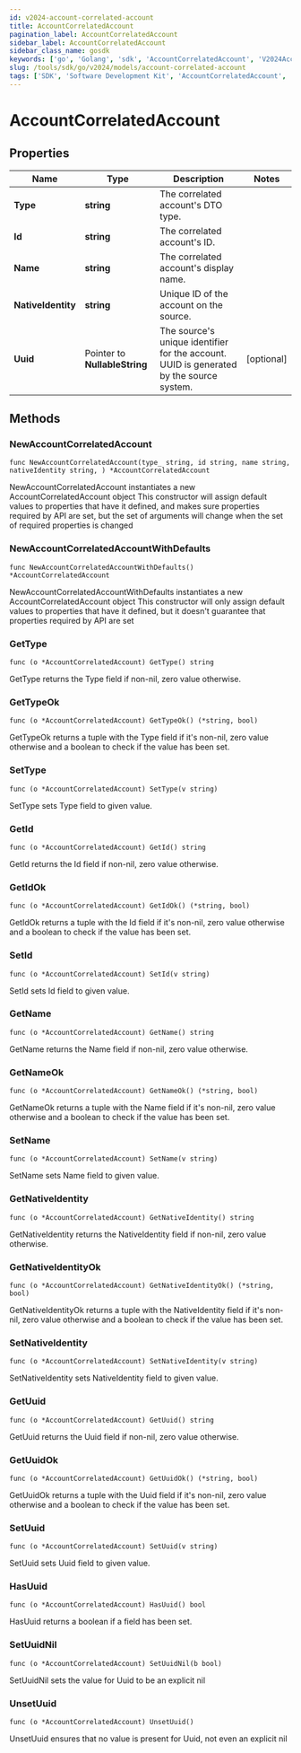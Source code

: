 ```yaml
---
id: v2024-account-correlated-account
title: AccountCorrelatedAccount
pagination_label: AccountCorrelatedAccount
sidebar_label: AccountCorrelatedAccount
sidebar_class_name: gosdk
keywords: ['go', 'Golang', 'sdk', 'AccountCorrelatedAccount', 'V2024AccountCorrelatedAccount'] 
slug: /tools/sdk/go/v2024/models/account-correlated-account
tags: ['SDK', 'Software Development Kit', 'AccountCorrelatedAccount', 'V2024AccountCorrelatedAccount']
---
```


# AccountCorrelatedAccount

## Properties

Name | Type | Description | Notes
------------ | ------------- | ------------- | -------------
**Type** | **string** | The correlated account&#39;s DTO type. | 
**Id** | **string** | The correlated account&#39;s ID. | 
**Name** | **string** | The correlated account&#39;s display name. | 
**NativeIdentity** | **string** | Unique ID of the account on the source. | 
**Uuid** | Pointer to **NullableString** | The source&#39;s unique identifier for the account. UUID is generated by the source system. | [optional] 

## Methods

### NewAccountCorrelatedAccount

`func NewAccountCorrelatedAccount(type_ string, id string, name string, nativeIdentity string, ) *AccountCorrelatedAccount`

NewAccountCorrelatedAccount instantiates a new AccountCorrelatedAccount object
This constructor will assign default values to properties that have it defined,
and makes sure properties required by API are set, but the set of arguments
will change when the set of required properties is changed

### NewAccountCorrelatedAccountWithDefaults

`func NewAccountCorrelatedAccountWithDefaults() *AccountCorrelatedAccount`

NewAccountCorrelatedAccountWithDefaults instantiates a new AccountCorrelatedAccount object
This constructor will only assign default values to properties that have it defined,
but it doesn't guarantee that properties required by API are set

### GetType

`func (o *AccountCorrelatedAccount) GetType() string`

GetType returns the Type field if non-nil, zero value otherwise.

### GetTypeOk

`func (o *AccountCorrelatedAccount) GetTypeOk() (*string, bool)`

GetTypeOk returns a tuple with the Type field if it's non-nil, zero value otherwise
and a boolean to check if the value has been set.

### SetType

`func (o *AccountCorrelatedAccount) SetType(v string)`

SetType sets Type field to given value.


### GetId

`func (o *AccountCorrelatedAccount) GetId() string`

GetId returns the Id field if non-nil, zero value otherwise.

### GetIdOk

`func (o *AccountCorrelatedAccount) GetIdOk() (*string, bool)`

GetIdOk returns a tuple with the Id field if it's non-nil, zero value otherwise
and a boolean to check if the value has been set.

### SetId

`func (o *AccountCorrelatedAccount) SetId(v string)`

SetId sets Id field to given value.


### GetName

`func (o *AccountCorrelatedAccount) GetName() string`

GetName returns the Name field if non-nil, zero value otherwise.

### GetNameOk

`func (o *AccountCorrelatedAccount) GetNameOk() (*string, bool)`

GetNameOk returns a tuple with the Name field if it's non-nil, zero value otherwise
and a boolean to check if the value has been set.

### SetName

`func (o *AccountCorrelatedAccount) SetName(v string)`

SetName sets Name field to given value.


### GetNativeIdentity

`func (o *AccountCorrelatedAccount) GetNativeIdentity() string`

GetNativeIdentity returns the NativeIdentity field if non-nil, zero value otherwise.

### GetNativeIdentityOk

`func (o *AccountCorrelatedAccount) GetNativeIdentityOk() (*string, bool)`

GetNativeIdentityOk returns a tuple with the NativeIdentity field if it's non-nil, zero value otherwise
and a boolean to check if the value has been set.

### SetNativeIdentity

`func (o *AccountCorrelatedAccount) SetNativeIdentity(v string)`

SetNativeIdentity sets NativeIdentity field to given value.


### GetUuid

`func (o *AccountCorrelatedAccount) GetUuid() string`

GetUuid returns the Uuid field if non-nil, zero value otherwise.

### GetUuidOk

`func (o *AccountCorrelatedAccount) GetUuidOk() (*string, bool)`

GetUuidOk returns a tuple with the Uuid field if it's non-nil, zero value otherwise
and a boolean to check if the value has been set.

### SetUuid

`func (o *AccountCorrelatedAccount) SetUuid(v string)`

SetUuid sets Uuid field to given value.

### HasUuid

`func (o *AccountCorrelatedAccount) HasUuid() bool`

HasUuid returns a boolean if a field has been set.

### SetUuidNil

`func (o *AccountCorrelatedAccount) SetUuidNil(b bool)`

 SetUuidNil sets the value for Uuid to be an explicit nil

### UnsetUuid
`func (o *AccountCorrelatedAccount) UnsetUuid()`

UnsetUuid ensures that no value is present for Uuid, not even an explicit nil

